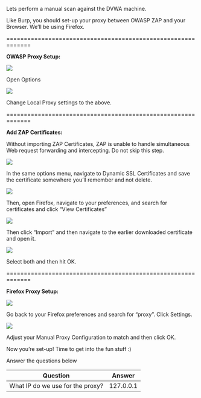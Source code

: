 Lets perform a manual scan against the DVWA machine.

Like Burp, you should set-up your proxy between OWASP ZAP and your Browser. We’ll be using Firefox. 

=============================================================  

**OWASP Proxy Setup:**

![](https://lh3.googleusercontent.com/BH2dFPdblAa8hB6pAFlWFog8zqwcrG5OcDrJuheExNR9acufgMU5a8GYlagfTCUS4elqznDldO1OBLCPd0ty4AiSkuetyouugh5ak1-N_BTzHdU79IZbHhjPUM6HUUe-pQQpL-9T)

Open Options

![](https://lh6.googleusercontent.com/AVtxM1-JnYBlppNSVYArxS7kv58cpKdDkvu1XH9Jm2KtUrPiNFscqG-YpqDPOvYFoEiNiQYnjnV3TwbyHyn6nO5iULoPG1xWdO8_l66bpWVUGtJPqdumLhGPlMIKnH7GxLLhRrai)

Change Local Proxy settings to the above. 

=============================================================  

**Add ZAP Certificates:**  

Without importing ZAP Certificates, ZAP is unable to handle simultaneous Web request forwarding and intercepting. Do not skip this step. 

![](https://lh3.googleusercontent.com/4gzHAeodZOBlXVPjtaDgU5v14E2hVzhRK_suUqvUagGI4isvVALgYLVmc4z6PaRCrwLfIo-aIjbzXQcbTs0tMpYFQAtIA5n4fjMaA6REuLmDtuienaG2XTkzD1gBcblw0CiTnwtp)

In the same options menu, navigate to Dynamic SSL Certificates and save the certificate somewhere you’ll remember and not delete.

![](https://lh4.googleusercontent.com/j66KrFbvPyCtd7rpMuZeUj04nWWHcW-f5_kKfhjXHkm19BF8fCw3-A_uRrCNcc0bWJnkKhmSN-TUKUAHS4yHL21DIjcWavnihzSg2MgWptEPb41O6Ltgt1PH7tBdvZJEUtNdt6Y-)

Then, open Firefox, navigate to your preferences, and search for certificates and click “View Certificates” 

![](https://lh4.googleusercontent.com/qzOOB_XWTvZfRfuDaPz5_xmyzV-CGjXKP9G-uk-p3wV3z0DkRInfLgfo4hgoAm9ioo6h2zcI4DT6bBHrQYdCzqM2boUqBDdtpwPXUsGICC8qdCSGyX_OPD9VfUJC18-I6_mVVPtT)

Then click “Import” and then navigate to the earlier downloaded certificate and open it. 

![](https://lh5.googleusercontent.com/4b179PhoDOWf6W-TI7WXr3kCIQS0_lh_7P1iiVmB_c4Lo5buapPUNAkLegHNqaF4NKcvHcaE090HngEW_PjR8bPCZ3UTqGRnkMZZJCAzuwBRHZsi_46p8S42h4muoUptq-qrlGRX)

Select both and then hit OK.

=============================================================  

**Firefox Proxy Setup:**  

![](https://lh4.googleusercontent.com/JAoKQSMJ7N6RzquRfKerRYaO-KlqEFOY78cBBEFQM1oSoyNuCtaAOZx7CFB8gbeoCj_CJlEfIzO9pJT75EA2FhfMVg5jvIBkMIwvM_hF4Okcabu6S0sQt0KTxUMckN4T-9UWbiyR)

Go back to your Firefox preferences and search for “proxy”. Click Settings.

![](https://lh4.googleusercontent.com/kv9khldkNj55yzZIVtmZEoaaDCmFUFNFjiT3AsFTSfFNy2fAjYm-KKxdAxJaU3Nfeiddjd3yLR7EBznqhw3lAkkg_Uu4z6z7r_Yt-ERacL2ZYOdxkO7Zi0ia_amkcT6s5aFxUsHS)

Adjust your Manual Proxy Configuration to match and then click OK.   

Now you’re set-up! Time to get into the fun stuff :)  

Answer the questions below

| Question                         | Answer    |
| -------------------------------- | --------- |
| What IP do we use for the proxy? | 127.0.0.1 |
